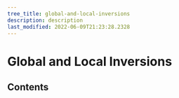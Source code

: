 ```yaml
---
tree_title: global-and-local-inversions
description: description
last_modified: 2022-06-09T21:23:28.2328
---
```


# Global and Local Inversions

## Contents
